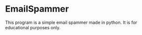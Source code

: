 # EmailSpammer
This program is a simple email spammer made in python. It is for educational purposes only.
